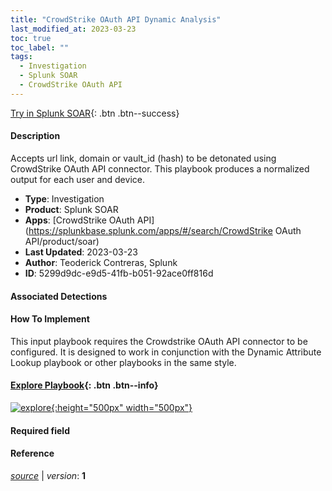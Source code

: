 ```yaml
---
title: "CrowdStrike OAuth API Dynamic Analysis"
last_modified_at: 2023-03-23
toc: true
toc_label: ""
tags:
  - Investigation
  - Splunk SOAR
  - CrowdStrike OAuth API
---
```


[Try in Splunk SOAR](https://www.splunk.com/en_us/software/splunk-security-orchestration-and-automation.html){: .btn .btn--success}

#### Description

Accepts url link, domain or vault_id (hash) to be detonated using CrowdStrike OAuth API connector. This playbook produces a normalized output for each user and device.

- **Type**: Investigation
- **Product**: Splunk SOAR
- **Apps**: [CrowdStrike OAuth API](https://splunkbase.splunk.com/apps/#/search/CrowdStrike OAuth API/product/soar)
- **Last Updated**: 2023-03-23
- **Author**: Teoderick Contreras, Splunk
- **ID**: 5299d9dc-e9d5-41fb-b051-92ace0ff816d

#### Associated Detections


#### How To Implement
This input playbook requires the Crowdstrike OAuth API connector to be configured. It is designed to work in conjunction with the Dynamic Attribute Lookup playbook or other playbooks in the same style.


#### [Explore Playbook](https://splunk.github.io/soar-playbook-viewer/?playbook=https://raw.githubusercontent.com/phantomcyber/playbooks/latest/CrowdStrike_OAuth_API_Dynamic_Analysis.json){: .btn .btn--info}

[![explore](https://raw.githubusercontent.com/splunk/security_content/develop/playbooks/CrowdStrike_OAuth_API_Dynamic_Analysis.png){:height="500px" width="500px"}](https://splunk.github.io/soar-playbook-viewer/?playbook=https://raw.githubusercontent.com/phantomcyber/playbooks/latest/CrowdStrike_OAuth_API_Dynamic_Analysis.json)

#### Required field


#### Reference



[*source*](https://github.com/splunk/security_content/tree/develop/playbooks/CrowdStrike_OAuth_API_Dynamic_Analysis.yml) \| *version*: **1**